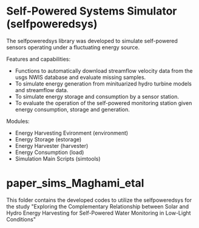 # Self-Powered Systems Simulator (selfpoweredsys)

The selfpoweredsys library was developed to simulate self-powered sensors operating under a fluctuating energy source.

Features and capabilities:
 - Functions to automatically download streamflow velocity data from the usgs NWIS database and evaluate missing samples.
 - To simulate energy generation from minituarized hydro turbine models and streamflow data. 
 - To simulate energy storage and consumption by a sensor station.
 - To evaluate the operation of the self-powered monitoring station given energy consumption, storage and generation.

Modules: 
 - Energy Harvesting Evironment (environment)
 - Energy Storage (estorage)
 - Energy Harvester (harvester)
 - Energy Consumption (load)
 - Simulation Main Scripts (simtools)


# paper_sims_Maghami_etal

This folder contains the developed codes to utilize the selfpoweredsys for the study "Exploring the Complementary Relationship between Solar and Hydro Energy Harvesting for Self-Powered Water Monitoring in Low-Light Conditions"

